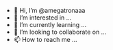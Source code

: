 - 👋 Hi, I’m @amegatronaaa
- 👀 I’m interested in ...
- 🌱 I’m currently learning ...
- 💞️ I’m looking to collaborate on ...
- 📫 How to reach me ...

<!---
amegatronaaa/amegatronaaa is a ✨ special ✨ repository because its `README.md` (this file) appears on your GitHub profile.
You can click the Preview link to take a look at your changes.
--->
